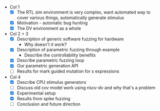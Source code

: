 - Col 1
    - [x] The RTL sim environment is very complex, want automated way to cover various things, automatically generate stimulus
    - [x] Motivation - automatic bug hunting
    - [x] The DV environment as a whole
- Col 2 + 3
    - [x] Description of generic software fuzzing for hardware
        - Why doesn't it work?
    - [x] Description of parametric fuzzing through example
        - Describe the controllability benefits
    - [x] Describe parametric fuzzing loop
    - [x] Our parametric generation API
    - [ ] Results for mark guided mutation for s expressions
- Col 4
    - [x] Describe CPU stimulus generators
    - [ ] Discuss old cov model work using riscv-dv and why that's a problem
    - [x] Experimental setup
    - [x] Results from spike fuzzing
    - [ ] Conclusion and future direction

